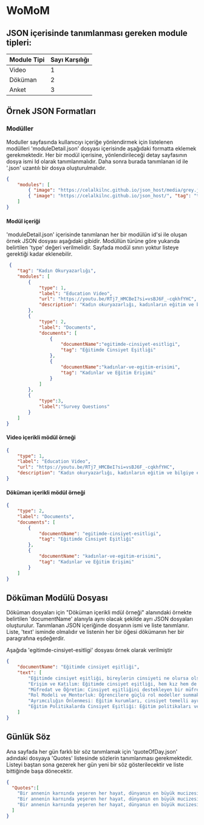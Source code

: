 <h1>WoMoM</h1>
 
<h2>JSON içerisinde tanımlanması gereken module tipleri:</h2>

| Module Tipi     | Sayı Karşılığı  | 
|-----------------|-----------------|
| Video | 1 | 
| Döküman | 2 | 
| Anket | 3 | 
 
<h2>Örnek JSON Formatları</h2>

### Modüller
Moduller sayfasında kullanıcıyı içeriğe yönlendirmek için listelenen modülleri 'moduleDetail.json' dosyası içerisinde aşağıdaki formatta eklemek gerekmektedir.
Her bir modül içerisine, yönlendirileceği detay sayfasının dosya ismi Id olarak tanımlanmalıdır. Daha sonra burada tanımlanan id ile '.json' uzantılı bir dosya oluşturulmalıdır.

```json
{
    "modules": [
        { "image": "https://celalkilnc.github.io/json_host/media/grey.jpg", "tag": "Kadın Okuryazarlığı", "text": "Kadın okuryazarlığı, toplumun ilerlemesi için temel bir güçtür.", "id": "1" },
        { "image": "https://celalkilnc.github.io/json_host/", "tag": "test", "text": "Lorem ipsum dolor sit amet, consectetur adipisicing elit.", "id": "2" }, 
    ]
}
```
 
#### Modül içeriği

'moduleDetail.json' içerisinde tanımlanan her bir modülün id'si ile oluşan örnek JSON dosyası aşağıdaki gibidir. Modüllün türüne göre yukarıda belirtilen 'type' değeri verilmelidir.
Sayfada modül sınırı yoktur listeye gerektiği kadar eklenebilir.
 
```json
 {
    "tag": "Kadın Okuryazarlığı",
    "modules": [
        {
            "type": 1,
            "label": "Education Video",
            "url": "https://youtu.be/RTj7_HMCBeI?si=vsBJ6F_-cqkhfYHC",
            "description": "Kadın okuryazarlığı, kadınların eğitim ve bilgiye erişimini artırarak toplumsal eşitliği destekler."
        },
        {
            "type": 2,
            "label": "Documents",
            "documents": [
                {
                    "documentName":"egitimde-cinsiyet-esitligi",
                    "tag": "Eğitimde Cinsiyet Eşitliği"
                },
                {
                    "documentName":"kadınlar-ve-egitim-erisimi",
                    "tag": "Kadınlar ve Eğitim Erişimi"
                }
            ]
        }, 
        {
            "type":3,
            "label":"Survey Questions"
        }
    ]
}
```
#### Video içerikli mödül örneği
```json
{
    "type": 1,
    "label": "Education Video",
    "url": "https://youtu.be/RTj7_HMCBeI?si=vsBJ6F_-cqkhfYHC",
    "description": "Kadın okuryazarlığı, kadınların eğitim ve bilgiye erişimini artırarak toplumsal eşitliği destekler."
}
```

#### Döküman içerikli mödül örneği
```json
{
    "type": 2,
    "label": "Documents",
    "documents": [
        {
            "documentName": "egitimde-cinsiyet-esitligi",
            "tag": "Eğitimde Cinsiyet Eşitliği"
        },
        {
            "documentName": "kadınlar-ve-egitim-erisimi",
            "tag": "Kadınlar ve Eğitim Erişimi"
        }
    ]
}
```
<h2>Döküman Modülü Dosyası</h2>
Döküman dosyaları için "Döküman içerikli mdül örneği" alanındaki örnekte belirtilen 'documentName' alanıyla aynı olacak şekilde ayrı JSON dosyaları oluşturulur.
Tanımlanan JSON içeriğinde dosyanın ismi ve liste tanımlanır. Liste, 'text' isminde olmalıdır ve listenin her bir öğesi dökümanın her bir paragrafına eşdeğerdir.

Aşağıda 'egitimde-cinsiyet-esitligi' dosyası örnek olarak verilmiştir

```json
{
    "documentName": "Eğitimde cinsiyet eşitliği",
    "text": [
        "Eğitimde cinsiyet eşitliği, bireylerin cinsiyeti ne olursa olsun eşit fırsatlara sahip olması anlamına gelir. Bu, hem erkekler hem de kadınlar için eğitimde fırsat eşitliğini sağlamak ve cinsiyet tabanlı ayrımcılığı ortadan kaldırmak amacıyla atılacak adımları içerir. Eğitimde cinsiyet eşitliği sağlamak, bireylerin potansiyellerini en üst düzeye çıkarmalarını ve toplumsal eşitliği teşvik etmelerini destekler. İşte eğitimde cinsiyet eşitliği ile ilgili bazı önemli noktalar:",
        "Erişim ve Katılım: Eğitimde cinsiyet eşitliği, hem kız hem de erkek çocukların eğitim fırsatlarına eşit erişimlerini sağlamayı içerir. Bu, tüm çocukların, cinsiyeti ne olursa olsun, eğitim sistemine dahil olmalarını ve eğitimden yararlanmalarını güvence altına alır.",
        "Müfredat ve Öğretim: Cinsiyet eşitliğini destekleyen bir müfredat, hem erkeklerin hem de kadınların başarılarını ve katkılarını vurgular. Öğretim materyallerinin cinsiyet kalıpyargılarını içermemesi ve çeşitli cinsiyet rollerini teşvik etmeyen bir dil kullanılması önemlidir.",
        "Rol Modeli ve Mentorluk: Öğrencilere güçlü rol modeller sunmak, özellikle kadın öğrenciler için önemlidir. Kadın öğretmenler ve yöneticiler, kız çocuklarının eğitim ve kariyer hedeflerine ulaşmalarını teşvik edebilir. Aynı şekilde, erkek çocuklar için de olumlu rol modeller sunulmalıdır.",
        "Ayrımcılığın Önlenmesi: Eğitim kurumları, cinsiyet temelli ayrımcılığı engellemek için politika ve uygulamalar geliştirmelidir. Ayrımcılığın önlenmesi, cinsiyete dayalı şiddet ve tacizle mücadele, adil ve eşit bir eğitim ortamının oluşturulmasında kritik rol oynar.",
        "Eğitim Politikalarda Cinsiyet Eşitliği: Eğitim politikaları ve düzenlemeleri, cinsiyet eşitliğini teşvik etmek ve cinsiyete dayalı engelleri ortadan kaldırmak için tasarlanmalıdır. Bu, burs ve destek programları, cinsiyet eşitliği eğitimi ve cinsiyet dengesizliğini azaltma stratejilerini içerebilir."
    ]
}
```

<h2>Günlük Söz</h2>
Ana sayfada her gün farklı bir söz tanımlamak için 'quoteOfDay.json' adındaki dosyaya 'Quotes' listesinde sözlerin tanımlanması gerekmektedir.
Listeyi baştan sona gezerek her gün yeni bir söz gösterilecektir ve liste bittiğinde başa dönecektir.

```json
{
  "Quotes":[
    "Bir annenin karnında yeşeren her hayat, dünyanın en büyük mucizesidir.",
    "Bir annenin karnında yeşeren her hayat, dünyanın en büyük mucizesidir.2",
    "Bir annenin karnında yeşeren her hayat, dünyanın en büyük mucizesidir.3"
  ]
}
```
